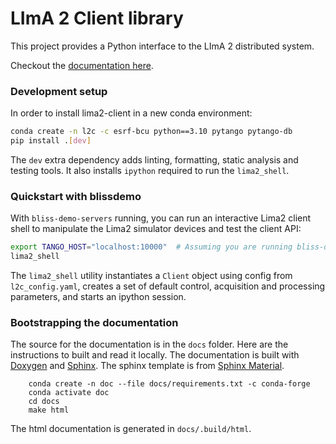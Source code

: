 # LImA 2 Client library

This project provides a Python interface to the LImA 2 distributed system.

Checkout the [documentation here](https://limagroup.gitlab-pages.esrf.fr/lima2-client/).

### Development setup

In order to install lima2-client in a new conda environment:

```sh
conda create -n l2c -c esrf-bcu python==3.10 pytango pytango-db
pip install .[dev]
```
The `dev` extra dependency adds linting, formatting, static analysis and testing tools.
It also installs `ipython` required to run the `lima2_shell`.

### Quickstart with blissdemo

With `bliss-demo-servers` running, you can run an interactive Lima2 client shell to manipulate the
Lima2 simulator devices and test the client API:

```sh
export TANGO_HOST="localhost:10000"  # Assuming you are running bliss-demo-servers locally
lima2_shell
```

The `lima2_shell` utility instantiates a `Client` object using config from `l2c_config.yaml`,
creates a set of default control, acquisition and processing parameters, and starts an ipython session.

### Bootstrapping the documentation

The source for the documentation is in the `docs` folder. Here are the instructions to built and read it locally. The documentation is built with [Doxygen](http://www.doxygen.org/) and [Sphinx](http://www.sphinx-doc.org). The sphinx template is from [Sphinx Material](https://bashtage.github.io/sphinx-material/).

```
    conda create -n doc --file docs/requirements.txt -c conda-forge
    conda activate doc
    cd docs
    make html
```

The html documentation is generated in `docs/.build/html`.
